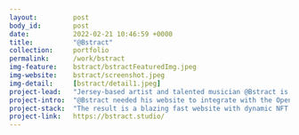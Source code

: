 ```yaml
---
layout:         post
body_id:        post
date:           2022-02-21 10:46:59 +0000
title:          "@Bstract"
collection:     portfolio
permalink:      /work/bstract
img-feature:    bstract/bstractFeaturedImg.jpeg
img-website:    bstract/screenshot.jpeg
img-detail:     [bstract/detail1.jpeg]
project-lead:   "Jersey-based artist and talented musician @Bstract is pioneering animated NFTs on the Ethereum blockchain."
project-intro:  "@Bstract needed his website to integrate with the OpenSea API to allow visitors to purchase his artworks. To make sure we didn't lose any performance, we opted for a Jamstack approach to the website build. We used Jekyll as a static site generator, and hosted the website using Kiwi web service CloudCannon."
project-stack:  "The result is a blazing fast website with dynamic NFT galleries. CloudCannon doubles as the website's content management system, giving @Bstract flexibility to periodically change his featured artwork."
project-link:   https://bstract.studio/
---
```

